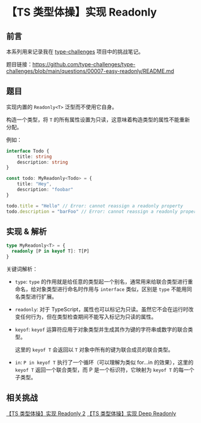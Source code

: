 # 【TS 类型体操】实现 Readonly

## 前言

本系列用来记录我在 [type-challenges](https://github.com/type-challenges/type-challenges) 项目中的挑战笔记。

题目链接：https://github.com/type-challenges/type-challenges/blob/main/questions/00007-easy-readonly/README.md

## 题目

实现内置的 `Readonly<T>` 泛型而不使用它自身。

构造一个类型，将 `T` 的所有属性设置为只读，这意味着构造类型的属性不能重新分配。

例如：

```ts
interface Todo {
    title: string
    description: string
}

const todo: MyReadonly<Todo> = {
    title: "Hey",
    description: "foobar"
}

todo.title = "Hello" // Error: cannot reassign a readonly property
todo.description = "barFoo" // Error: cannot reassign a readonly property
```

## 实现 & 解析

```ts
type MyReadonly<T> = {
  readonly [P in keyof T]: T[P]
}
```

关键词解析：

- `type`: `type` 的作用就是给任意的类型起一个别名，通常用来给联合类型进行重命名，给对象类型进行命名时作用与 `interface` 类似，区别是 `type` 不能用同名类型进行扩展。

- `readonly`: 对于 TypeScript，属性也可以标记为只读。虽然它不会在运行时改变任何行为，但在类型检查期间不能写入标记为只读的属性。

- `keyof`: `keyof` 运算符应用于对象类型并生成其作为键的字符串或数字的联合类型。

  这里的 `keyof T` 会返回以 `T` 对象中所有的键为联合成员的联合类型。

- `in`: `P in keyof T` 执行了一个循环（可以理解为类似 for...in 的效果），这里的 `keyof T` 返回一个联合类型，而 P 是一个标识符，它映射为 `keyof T` 的每一个子类型。

## 相关挑战

[【TS 类型体操】实现 Readonly 2](./%E3%80%90TS%20%E7%B1%BB%E5%9E%8B%E4%BD%93%E6%93%8D%E3%80%91%E5%AE%9E%E7%8E%B0%20Readonly%202.md)
[【TS 类型体操】实现 Deep Readonly](./%E3%80%90TS%20%E7%B1%BB%E5%9E%8B%E4%BD%93%E6%93%8D%E3%80%91%E5%AE%9E%E7%8E%B0%20Deep%20Readonly.md)
